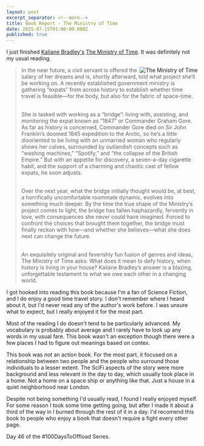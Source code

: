```yaml
---
layout: post
excerpt_separator: <!--more-->
title: Book Report - The Ministry of Time
date: 2025-07-15T01:00:00.000Z
published: true
---
```


I just finished [Kaliane Bradley's](https://bookwyrm.social/author/291118/s/kaliane-bradley) [The Ministry of Time](https://bookwyrm.social/book/1588175/s/the-ministry-of-time). It was definitely not my usual reading.

<!--more-->

<img src="https://bookwyrm-social.sfo3.digitaloceanspaces.com/images/covers/4a482329-e2e8-4f64-869d-0af041a5d55e.jpeg" alt="The Ministry of Time" style="float: right; margin-left: 5px; max-width: 300px;">
<blockquote>In the near future, a civil servant is offered the salary of her dreams and is, shortly afterward, told what project she’ll be working on. A recently established government ministry is gathering “expats” from across history to establish whether time travel is feasible—for the body, but also for the fabric of space-time.<br><br>

She is tasked with working as a “bridge”: living with, assisting, and monitoring the expat known as “1847” or Commander Graham Gore. As far as history is concerned, Commander Gore died on Sir John Franklin’s doomed 1845 expedition to the Arctic, so he’s a little disoriented to be living with an unmarried woman who regularly shows her calves, surrounded by outlandish concepts such as “washing machines,” “Spotify,” and “the collapse of the British Empire.” But with an appetite for discovery, a seven-a-day cigarette habit, and the support of a charming and chaotic cast of fellow expats, he soon adjusts.<br><br>

Over the next year, what the bridge initially thought would be, at best, a horrifically uncomfortable roommate dynamic, evolves into something much deeper. By the time the true shape of the Ministry’s project comes to light, the bridge has fallen haphazardly, fervently in love, with consequences she never could have imagined. Forced to confront the choices that brought them together, the bridge must finally reckon with how—and whether she believes—what she does next can change the future.<br><br>

An exquisitely original and feverishly fun fusion of genres and ideas, The Ministry of Time asks: What does it mean to defy history, when history is living in your house? Kaliane Bradley’s answer is a blazing, unforgettable testament to what we owe each other in a changing world.</blockquote>

I got hooked into reading this book because I'm a fan of Science Fiction, and I do enjoy a good time travel story. I don't remember where I heard about it, but I'd never read any of the author's work before. I was unsure what to expect, but I really enjoyed it for the most part. 

Most of the reading I do doesn't tend to be particularly advanced. My vocabulary is probably about average and I rarely have to look up any words in my usual fare. This book wasn't an exception though there were a few places I had to figure out meanings based on contex. 

This book was _not_ an action book. For the most part, it focused on a relationship between two people and the people who surround those individuals to a lesser extent. The SciFi aspects of the story were more background and less relevant in the day to day, which usually took place in a home. Not a home on a space ship or anything like that. Just a house in a quiet neighborhood near London. 

Despite not being something I'd usually read, I found I really enjoyed myself. For some reason I took some time getting going, but after I made it about a third of the way in I burned through the rest of it in a day. I'd recomend this book to people who enjoy a book that doesn't require a fight every other page. 

Day 46 of the #100DaysToOffload Series.
